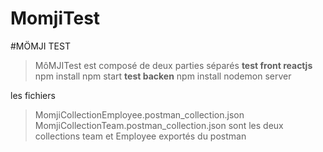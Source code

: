 # MomjiTest
#MÖMJI TEST
> MôMJITest est composé de  deux parties séparés
**test front reactjs**
>npm install
>npm start
**test backen** 
>npm install
>nodemon server


les fichiers
>MomjiCollectionEmployee.postman_collection.json
>MomjiCollectionTeam.postman_collection.json
sont les deux collections team et Employee exportés du postman
